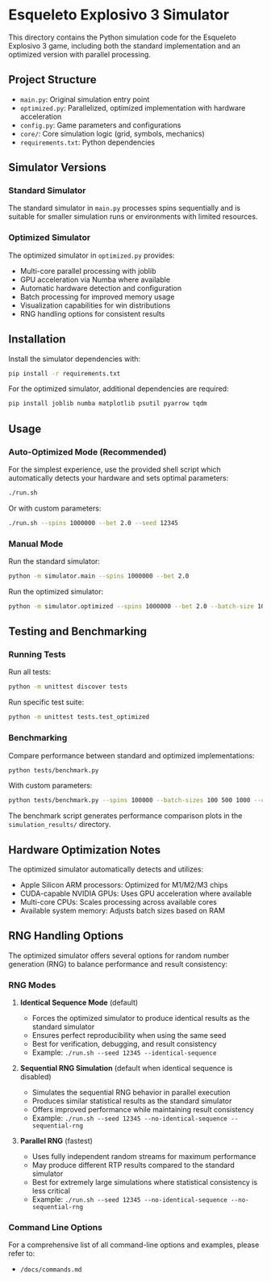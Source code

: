# Esqueleto Explosivo 3 Simulator

This directory contains the Python simulation code for the Esqueleto Explosivo 3 game, including both the standard implementation and an optimized version with parallel processing.

## Project Structure

- `main.py`: Original simulation entry point
- `optimized.py`: Parallelized, optimized implementation with hardware acceleration
- `config.py`: Game parameters and configurations
- `core/`: Core simulation logic (grid, symbols, mechanics)
- `requirements.txt`: Python dependencies

## Simulator Versions

### Standard Simulator
The standard simulator in `main.py` processes spins sequentially and is suitable for smaller simulation runs or environments with limited resources.

### Optimized Simulator
The optimized simulator in `optimized.py` provides:
- Multi-core parallel processing with joblib
- GPU acceleration via Numba where available
- Automatic hardware detection and configuration
- Batch processing for improved memory usage
- Visualization capabilities for win distributions
- RNG handling options for consistent results

## Installation

Install the simulator dependencies with:

```bash
pip install -r requirements.txt
```

For the optimized simulator, additional dependencies are required:

```bash
pip install joblib numba matplotlib psutil pyarrow tqdm
```

## Usage

### Auto-Optimized Mode (Recommended)

For the simplest experience, use the provided shell script which automatically detects your hardware and sets optimal parameters:

```bash
./run.sh
```

Or with custom parameters:

```bash
./run.sh --spins 1000000 --bet 2.0 --seed 12345
```

### Manual Mode

Run the standard simulator:

```bash
python -m simulator.main --spins 1000000 --bet 2.0
```

Run the optimized simulator:

```bash
python -m simulator.optimized --spins 1000000 --bet 2.0 --batch-size 1000 --cores 8
```

## Testing and Benchmarking

### Running Tests

Run all tests:

```bash
python -m unittest discover tests
```

Run specific test suite:

```bash
python -m unittest tests.test_optimized
```

### Benchmarking

Compare performance between standard and optimized implementations:

```bash
python tests/benchmark.py
```

With custom parameters:

```bash
python tests/benchmark.py --spins 100000 --batch-sizes 100 500 1000 --cores 4 8
```

The benchmark script generates performance comparison plots in the `simulation_results/` directory.

## Hardware Optimization Notes

The optimized simulator automatically detects and utilizes:

- Apple Silicon ARM processors: Optimized for M1/M2/M3 chips
- CUDA-capable NVIDIA GPUs: Uses GPU acceleration where available
- Multi-core CPUs: Scales processing across available cores
- Available system memory: Adjusts batch sizes based on RAM

## RNG Handling Options

The optimized simulator offers several options for random number generation (RNG) to balance performance and result consistency:

### RNG Modes

1. **Identical Sequence Mode** (default)
   - Forces the optimized simulator to produce identical results as the standard simulator
   - Ensures perfect reproducibility when using the same seed
   - Best for verification, debugging, and result consistency
   - Example: `./run.sh --seed 12345 --identical-sequence`

2. **Sequential RNG Simulation** (default when identical sequence is disabled)
   - Simulates the sequential RNG behavior in parallel execution
   - Produces similar statistical results as the standard simulator
   - Offers improved performance while maintaining result consistency
   - Example: `./run.sh --seed 12345 --no-identical-sequence --sequential-rng`

3. **Parallel RNG** (fastest)
   - Uses fully independent random streams for maximum performance
   - May produce different RTP results compared to the standard simulator
   - Best for extremely large simulations where statistical consistency is less critical
   - Example: `./run.sh --seed 12345 --no-identical-sequence --no-sequential-rng`

### Command Line Options

For a comprehensive list of all command-line options and examples, please refer to:
- `/docs/commands.md`

